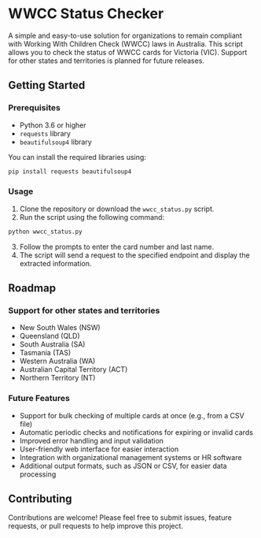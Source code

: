 # WWCC Status Checker

A simple and easy-to-use solution for organizations to remain compliant with Working With Children Check (WWCC) laws in Australia. This script allows you to check the status of WWCC cards for Victoria (VIC). Support for other states and territories is planned for future releases.

## Getting Started

### Prerequisites

- Python 3.6 or higher
- `requests` library
- `beautifulsoup4` library

You can install the required libraries using:

```bash
pip install requests beautifulsoup4
```
### Usage

1. Clone the repository or download the `wwcc_status.py` script.
2. Run the script using the following command:

```bash
python wwcc_status.py
```

3. Follow the prompts to enter the card number and last name.
4. The script will send a request to the specified endpoint and display the extracted information.

## Roadmap

### Support for other states and territories
- New South Wales (NSW)
- Queensland (QLD)
- South Australia (SA)
- Tasmania (TAS)
- Western Australia (WA)
- Australian Capital Territory (ACT)
- Northern Territory (NT)

### Future Features
- Support for bulk checking of multiple cards at once (e.g., from a CSV file)
- Automatic periodic checks and notifications for expiring or invalid cards
- Improved error handling and input validation
- User-friendly web interface for easier interaction
- Integration with organizational management systems or HR software
- Additional output formats, such as JSON or CSV, for easier data processing

## Contributing

Contributions are welcome! Please feel free to submit issues, feature requests, or pull requests to help improve this project.
